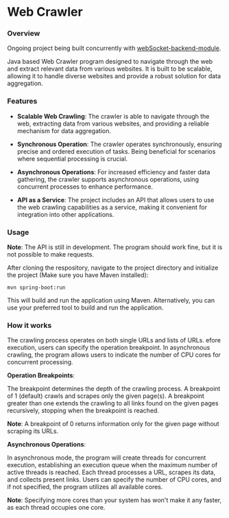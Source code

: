 # Web Crawler
### Overview
Ongoing project being built concurrently with [webSocket-backend-module](https://github.com/rafaeltxc/webSocket-backend-module).

Java based Web Crawler program designed to navigate through the web and extract relevant data from various websites. It is built to be scalable, allowing it to handle diverse websites and provide a robust solution for data aggregation.

### Features
 - **Scalable Web Crawling**: The crawler is able to navigate through the web, extracting data from various websites, and providing a reliable mechanism for data aggregation.
 
 - **Synchronous Operation**: The crawler operates synchronously, ensuring precise and ordered execution of tasks. Being beneficial for scenarios where sequential processing is crucial.
 
 - **Asynchronous Operations**: For increased efficiency and faster data gathering, the crawler supports asynchronous operations, using concurrent processes to enhance performance.
 
 - **API as a Service**: The project includes an API that allows users to use the web crawling capabilities as a service, making it convenient for integration into other applications.

### Usage
**Note**: The API is still in development. The program should work fine, but it is not possible to make requests.

After cloning the respository, navigate to the project directory and initialize the project (Make sure you have Maven installed):
```console
mvn spring-boot:run
```

This will build and run the application using Maven. Alternatively, you can use your preferred tool to build and run the application.

### How it works

The crawling process operates on both single URLs and lists of URLs. efore execution, users can specify the operation breakpoint. In asynchronous crawling, the program allows users to indicate the number of CPU cores for concurrent processing.


**Operation Breakpoints**:

The breakpoint determines the depth of the crawling process. A breakpoint of 1 (default) crawls and scrapes only the given page(s). A breakpoint greater than one extends the crawling to all links found on the given pages recursively, stopping when the breakpoint is reached.

**Note**: A breakpoint of 0 returns information only for the given page without scraping its URLs.


**Asynchronous Operations**:

In asynchronous mode, the program will create threads for concurrent execution, establishing an execution queue when the maximum number of active threads is reached. Each thread processes a URL, scrapes its data, and collects present links. Users can specify the number of CPU cores, and if not specified, the program utilizes all available cores.

**Note**: Specifying more cores than your system has won't make it any faster, as each thread occupies one core.
